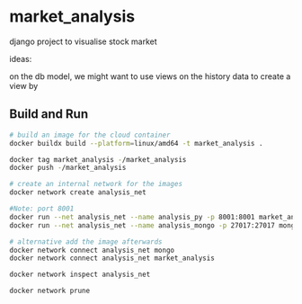 # market_analysis
django project to visualise stock market




ideas:

on the db model, we might want to use views on the history data to create a view by 


## Build and Run

```sh
# build an image for the cloud container
docker buildx build --platform=linux/amd64 -t market_analysis .

docker tag market_analysis -/market_analysis
docker push -/market_analysis

# create an internal network for the images
docker network create analysis_net

#Note: port 8001
docker run --net analysis_net --name analysis_py -p 8001:8001 market_analysis
docker run --net analysis_net --name analysis_mongo -p 27017:27017 mongo

# alternative add the image afterwards
docker network connect analysis_net mongo
docker network connect analysis_net market_analysis

docker network inspect analysis_net

docker network prune
```
